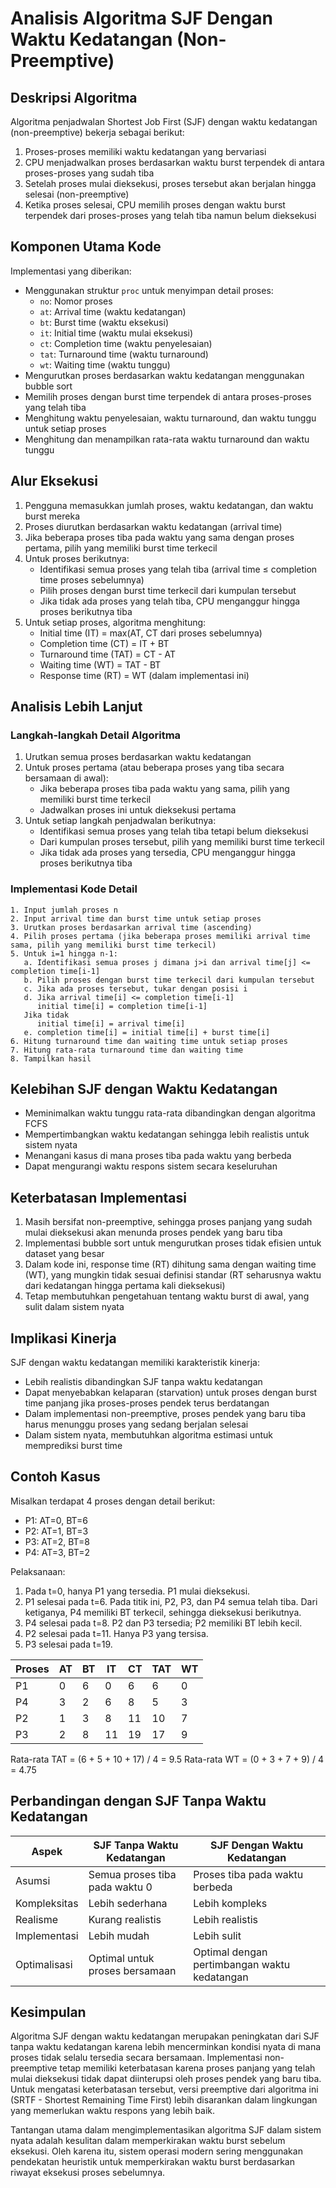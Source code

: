 # Analisis Algoritma SJF Dengan Waktu Kedatangan (Non-Preemptive)

## Deskripsi Algoritma

Algoritma penjadwalan Shortest Job First (SJF) dengan waktu kedatangan (non-preemptive) bekerja sebagai berikut:

1. Proses-proses memiliki waktu kedatangan yang bervariasi
2. CPU menjadwalkan proses berdasarkan waktu burst terpendek di antara proses-proses yang sudah tiba
3. Setelah proses mulai dieksekusi, proses tersebut akan berjalan hingga selesai (non-preemptive)
4. Ketika proses selesai, CPU memilih proses dengan waktu burst terpendek dari proses-proses yang telah tiba namun belum dieksekusi

## Komponen Utama Kode

Implementasi yang diberikan:

- Menggunakan struktur `proc` untuk menyimpan detail proses:
  - `no`: Nomor proses
  - `at`: Arrival time (waktu kedatangan)
  - `bt`: Burst time (waktu eksekusi)
  - `it`: Initial time (waktu mulai eksekusi)
  - `ct`: Completion time (waktu penyelesaian)
  - `tat`: Turnaround time (waktu turnaround)
  - `wt`: Waiting time (waktu tunggu)
- Mengurutkan proses berdasarkan waktu kedatangan menggunakan bubble sort
- Memilih proses dengan burst time terpendek di antara proses-proses yang telah tiba
- Menghitung waktu penyelesaian, waktu turnaround, dan waktu tunggu untuk setiap proses
- Menghitung dan menampilkan rata-rata waktu turnaround dan waktu tunggu

## Alur Eksekusi

1. Pengguna memasukkan jumlah proses, waktu kedatangan, dan waktu burst mereka
2. Proses diurutkan berdasarkan waktu kedatangan (arrival time)
3. Jika beberapa proses tiba pada waktu yang sama dengan proses pertama, pilih yang memiliki burst time terkecil
4. Untuk proses berikutnya:
   - Identifikasi semua proses yang telah tiba (arrival time ≤ completion time proses sebelumnya)
   - Pilih proses dengan burst time terkecil dari kumpulan tersebut
   - Jika tidak ada proses yang telah tiba, CPU menganggur hingga proses berikutnya tiba
5. Untuk setiap proses, algoritma menghitung:
   - Initial time (IT) = max(AT, CT dari proses sebelumnya)
   - Completion time (CT) = IT + BT
   - Turnaround time (TAT) = CT - AT
   - Waiting time (WT) = TAT - BT
   - Response time (RT) = WT (dalam implementasi ini)

## Analisis Lebih Lanjut

### Langkah-langkah Detail Algoritma

1. Urutkan semua proses berdasarkan waktu kedatangan
2. Untuk proses pertama (atau beberapa proses yang tiba secara bersamaan di awal):
   - Jika beberapa proses tiba pada waktu yang sama, pilih yang memiliki burst time terkecil
   - Jadwalkan proses ini untuk dieksekusi pertama
3. Untuk setiap langkah penjadwalan berikutnya:
   - Identifikasi semua proses yang telah tiba tetapi belum dieksekusi
   - Dari kumpulan proses tersebut, pilih yang memiliki burst time terkecil
   - Jika tidak ada proses yang tersedia, CPU menganggur hingga proses berikutnya tiba

### Implementasi Kode Detail

```
1. Input jumlah proses n
2. Input arrival time dan burst time untuk setiap proses
3. Urutkan proses berdasarkan arrival time (ascending)
4. Pilih proses pertama (jika beberapa proses memiliki arrival time sama, pilih yang memiliki burst time terkecil)
5. Untuk i=1 hingga n-1:
   a. Identifikasi semua proses j dimana j>i dan arrival time[j] <= completion time[i-1]
   b. Pilih proses dengan burst time terkecil dari kumpulan tersebut
   c. Jika ada proses tersebut, tukar dengan posisi i
   d. Jika arrival time[i] <= completion time[i-1]
      initial time[i] = completion time[i-1]
   Jika tidak
      initial time[i] = arrival time[i]
   e. completion time[i] = initial time[i] + burst time[i]
6. Hitung turnaround time dan waiting time untuk setiap proses
7. Hitung rata-rata turnaround time dan waiting time
8. Tampilkan hasil
```

## Kelebihan SJF dengan Waktu Kedatangan

- Meminimalkan waktu tunggu rata-rata dibandingkan dengan algoritma FCFS
- Mempertimbangkan waktu kedatangan sehingga lebih realistis untuk sistem nyata
- Menangani kasus di mana proses tiba pada waktu yang berbeda
- Dapat mengurangi waktu respons sistem secara keseluruhan

## Keterbatasan Implementasi

1. Masih bersifat non-preemptive, sehingga proses panjang yang sudah mulai dieksekusi akan menunda proses pendek yang baru tiba
2. Implementasi bubble sort untuk mengurutkan proses tidak efisien untuk dataset yang besar
3. Dalam kode ini, response time (RT) dihitung sama dengan waiting time (WT), yang mungkin tidak sesuai definisi standar (RT seharusnya waktu dari kedatangan hingga pertama kali dieksekusi)
4. Tetap membutuhkan pengetahuan tentang waktu burst di awal, yang sulit dalam sistem nyata

## Implikasi Kinerja

SJF dengan waktu kedatangan memiliki karakteristik kinerja:

- Lebih realistis dibandingkan SJF tanpa waktu kedatangan
- Dapat menyebabkan kelaparan (starvation) untuk proses dengan burst time panjang jika proses-proses pendek terus berdatangan
- Dalam implementasi non-preemptive, proses pendek yang baru tiba harus menunggu proses yang sedang berjalan selesai
- Dalam sistem nyata, membutuhkan algoritma estimasi untuk memprediksi burst time

## Contoh Kasus

Misalkan terdapat 4 proses dengan detail berikut:
- P1: AT=0, BT=6
- P2: AT=1, BT=3
- P3: AT=2, BT=8
- P4: AT=3, BT=2

Pelaksanaan:
1. Pada t=0, hanya P1 yang tersedia. P1 mulai dieksekusi.
2. P1 selesai pada t=6. Pada titik ini, P2, P3, dan P4 semua telah tiba.
   Dari ketiganya, P4 memiliki BT terkecil, sehingga dieksekusi berikutnya.
3. P4 selesai pada t=8. P2 dan P3 tersedia; P2 memiliki BT lebih kecil.
4. P2 selesai pada t=11. Hanya P3 yang tersisa.
5. P3 selesai pada t=19.

| Proses | AT | BT | IT | CT | TAT | WT |
|--------|----|----|----|----|-----|----| 
| P1     | 0  | 6  | 0  | 6  | 6   | 0  |
| P4     | 3  | 2  | 6  | 8  | 5   | 3  |
| P2     | 1  | 3  | 8  | 11 | 10  | 7  |
| P3     | 2  | 8  | 11 | 19 | 17  | 9  |

Rata-rata TAT = (6 + 5 + 10 + 17) / 4 = 9.5
Rata-rata WT = (0 + 3 + 7 + 9) / 4 = 4.75

## Perbandingan dengan SJF Tanpa Waktu Kedatangan

| Aspek | SJF Tanpa Waktu Kedatangan | SJF Dengan Waktu Kedatangan |
|-------|----------------------------|------------------------------|
| Asumsi | Semua proses tiba pada waktu 0 | Proses tiba pada waktu berbeda |
| Kompleksitas | Lebih sederhana | Lebih kompleks |
| Realisme | Kurang realistis | Lebih realistis |
| Implementasi | Lebih mudah | Lebih sulit |
| Optimalisasi | Optimal untuk proses bersamaan | Optimal dengan pertimbangan waktu kedatangan |

## Kesimpulan

Algoritma SJF dengan waktu kedatangan merupakan peningkatan dari SJF tanpa waktu kedatangan karena lebih mencerminkan kondisi nyata di mana proses tidak selalu tersedia secara bersamaan. Implementasi non-preemptive tetap memiliki keterbatasan karena proses panjang yang telah mulai dieksekusi tidak dapat diinterupsi oleh proses pendek yang baru tiba. Untuk mengatasi keterbatasan tersebut, versi preemptive dari algoritma ini (SRTF - Shortest Remaining Time First) lebih disarankan dalam lingkungan yang memerlukan waktu respons yang lebih baik.

Tantangan utama dalam mengimplementasikan algoritma SJF dalam sistem nyata adalah kesulitan dalam memperkirakan waktu burst sebelum eksekusi. Oleh karena itu, sistem operasi modern sering menggunakan pendekatan heuristik untuk memperkirakan waktu burst berdasarkan riwayat eksekusi proses sebelumnya.